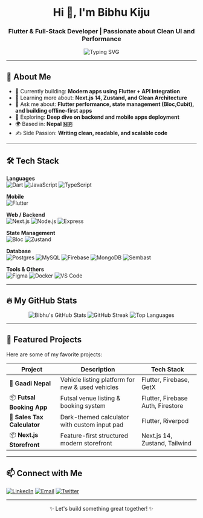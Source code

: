 <h1 align="center">Hi 👋, I'm Bibhu Kiju</h1>
<h3 align="center">Flutter & Full-Stack Developer | Passionate about Clean UI and Performance</h3>

<p align="center">
  <img src="https://readme-typing-svg.herokuapp.com?font=Fira+Code&weight=500&size=22&pause=1000&center=true&vCenter=true&width=435&lines=I+code+for+the+user+experience;I+design+for+performance;I+build+for+impact" alt="Typing SVG" />
</p>

---

## 🚀 About Me

- 🔭 Currently building: **Modern apps using Flutter + API Integration**
- 🌱 Learning more about: **Next.js 14, Zustand, and Clean Architecture**
- 💬 Ask me about: **Flutter performance, state management (Bloc,Cubit), and building offline-first apps**
- 🧠 Exploring: **Deep dive on backend and mobile apps deployment**
- 🌍 Based in: **Nepal 🇳🇵**
- ✍️ Side Passion: **Writing clean, readable, and scalable code**

---

## 🛠️ Tech Stack

**Languages**  
![Dart](https://img.shields.io/badge/-Dart-0175C2?style=flat&logo=dart&logoColor=white)
![JavaScript](https://img.shields.io/badge/-JavaScript-F7DF1E?style=flat&logo=javascript&logoColor=black)
![TypeScript](https://img.shields.io/badge/-TypeScript-3178C6?style=flat&logo=typescript&logoColor=white)

**Mobile**  
![Flutter](https://img.shields.io/badge/-Flutter-02569B?style=flat&logo=flutter&logoColor=white)

**Web / Backend**  
![Next.js](https://img.shields.io/badge/-Next.js-000000?style=flat&logo=next.js)
![Node.js](https://img.shields.io/badge/-Node.js-339933?style=flat&logo=node.js&logoColor=white)
![Express](https://img.shields.io/badge/-Express-000000?style=flat&logo=express&logoColor=white)

**State Management**  
![Bloc](https://img.shields.io/badge/-Bloc-00B4AB?style=flat&logo=flutter&logoColor=white)
![Zustand](https://img.shields.io/badge/-Zustand-181717?style=flat&logo=github&logoColor=white)

**Database**  
![Postgres](https://img.shields.io/badge/postgresql-4169e1?style=for-the-badge&logo=postgresql&logoColor=white)
![MySQL](https://img.shields.io/badge/MySQL-4479A1?style=for-the-badge&logo=mysql&logoColor=white)
![Firebase](https://img.shields.io/badge/-Firebase-FFCA28?style=flat&logo=firebase&logoColor=black)
![MongoDB](https://img.shields.io/badge/-MongoDB-47A248?style=flat&logo=mongodb&logoColor=white)
![Sembast](https://img.shields.io/badge/-Sembast-009688?style=flat)

**Tools & Others**  
![Figma](https://img.shields.io/badge/-Figma-F24E1E?style=flat&logo=figma&logoColor=white)
![Docker](https://img.shields.io/badge/-Docker-2496ED?style=flat&logo=docker&logoColor=white)
![VS Code](https://img.shields.io/badge/-VSCode-007ACC?style=flat&logo=visual-studio-code)

---

## 🔥 My GitHub Stats

<p align="center">
  <img src="https://github-readme-stats.vercel.app/api?username=Bibhukiju&show_icons=true&theme=radical" alt="Bibhu's GitHub Stats" />
  <img src="https://github-readme-streak-stats.herokuapp.com/?user=Bibhukiju&theme=radical" alt="GitHub Streak" />
  <img src="https://github-readme-stats.vercel.app/api/top-langs/?username=Bibhukiju&layout=compact&theme=radical" alt="Top Languages" />
</p>

---

## 📌 Featured Projects

Here are some of my favorite projects:

| Project | Description | Tech Stack |
|--------|-------------|------------|
| 🚗 **Gaadi Nepal** | Vehicle listing platform for new & used vehicles | Flutter, Firebase, GetX |
| 📦 **Futsal Booking App** | Futsal venue listing & booking system | Flutter, Firebase Auth, Firestore |
| 💸 **Sales Tax Calculator** | Dark-themed calculator with custom input pad | Flutter, Riverpod |
| 📦 **Next.js Storefront** | Feature-first structured modern storefront | Next.js 14, Zustand, Tailwind |

---

## 📫 Connect with Me

<p align="left">
  <a href="https://www.linkedin.com/in/bibhukiju" target="_blank"><img alt="LinkedIn" src="https://img.shields.io/badge/-LinkedIn-0A66C2?style=flat&logo=linkedin&logoColor=white"></a>
  <a href="mailto:bibhukiju@gmail.com"><img alt="Email" src="https://img.shields.io/badge/-Email-D14836?style=flat&logo=gmail&logoColor=white"></a>
  <a href="https://twitter.com/bibhukiju"><img alt="Twitter" src="https://img.shields.io/badge/-Twitter-1DA1F2?style=flat&logo=twitter&logoColor=white"></a>
</p>

---

<p align="center">✨ Let's build something great together! ✨</p>

